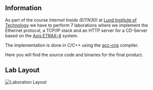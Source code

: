## Information

As part of the course *Internet Inside (EITN30)* at [Lund Institute of Technology](http://www.lth.se/english/) we have to perform 7 laborations where we implement the Ethernet protocol, a TCP/IP stack and an HTTP server for a CD-Server based on the [Axis ETRAX-4](http://en.wikipedia.org/wiki/ETRAX_CRIS) system.

The implementation is done in C/C++ using the [gcc-cris](http://developer.axis.com/wiki/doku.php?id=axis:compiling_for_cris_howto) compiler.

Here you will find the source code and binaries for the final product.

## Lab Layout

![Laboration Layout](http://www.eit.lth.se/fileadmin/eit/courses/eitn30/Labb/manualer/lab0/arbetsplats.jpg)
